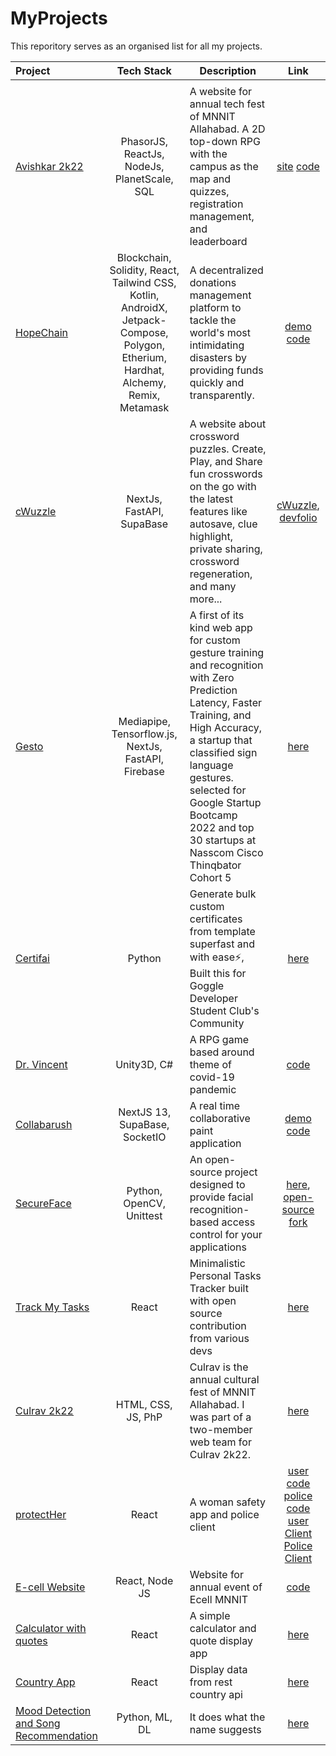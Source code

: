 # MyProjects
This reporitory serves as an organised list for all my projects.

|Project|Tech Stack|Description|Link|
|:-|:-:|-|:-:|
|||||
|[Avishkar 2k22]()|PhasorJS, ReactJs, NodeJs, PlanetScale, SQL| A website for annual tech fest of MNNIT Allahabad. A 2D top-down RPG with the campus as the map and quizzes, registration management, and leaderboard|[site](https://avishkar.mnnit.ac.in/) [code](https://github.com/DuP-491/Avishkar)|
|[HopeChain](https://github.com/HopeChainHQ/HopeChain)|Blockchain, Solidity, React, Tailwind CSS, Kotlin, AndroidX, Jetpack-Compose, Polygon, Etherium, Hardhat, Alchemy, Remix, Metamask| A decentralized donations management platform to tackle the world's most intimidating disasters by providing funds quickly and transparently.|[demo](https://drive.google.com/file/d/1VDkWxnO-a4obXYklS2KIv6twzaCTJKo2/view?usp=sharing) [code](https://github.com/HopeChainHQ/HopeChain)|
|[cWuzzle](https://cwuzzle.netlify.app/)|NextJs, FastAPI, SupaBase|A website about crossword puzzles. Create, Play, and Share fun crosswords on the go with the latest features like autosave, clue highlight, private sharing, crossword regeneration, and many more...|[cWuzzle](https://cwuzzle.netlify.app/), [devfolio](https://devfolio.co/projects/cwuzzle-aa43)|
|[Gesto](https://gestobypotehtot.netlify.app/)|Mediapipe, Tensorflow.js, NextJs, FastAPI, Firebase|A first of its kind web app for custom gesture training and recognition with Zero Prediction Latency, Faster Training, and High Accuracy, a startup that classified sign language gestures. selected for Google Startup Bootcamp 2022 and top 30 startups at Nasscom Cisco Thinqbator Cohort 5|[here](https://gestobypotehtot.netlify.app/)|
|[Certifai](https://github.com/sanskaromar/certifai)| Python | Generate bulk custom certificates from template superfast and with ease⚡, Built this for Goggle Developer Student Club's Community | [here](https://github.com/sanskaromar/certifai) |
|[Dr. Vincent](https://github.com/sanskaromar/Dr.Vincent)|Unity3D, C#|A RPG game based around theme of covid-19 pandemic|[code](https://github.com/sanskaromar/Dr.Vincent)|
|[Collabarush]()|NextJS 13, SupaBase, SocketIO| A real time collaborative paint application|[demo](https://youtu.be/rlPfgZ50KW0) [code](https://github.com/Collabrush/collabrush) |
|[SecureFace](https://github.com/sanskaromar/SecureFace)|Python, OpenCV, Unittest| An open-source project designed to provide facial recognition-based access control for your applications | [here](https://github.com/sanskaromar/SecureFace), [open-source fork](https://github.com/ContriHUB/SecureFace)|
|[Track My Tasks](https://track-my-tasks.netlify.app/todo)|React|Minimalistic Personal Tasks Tracker built with open source contribution from various devs|[here](https://track-my-tasks.netlify.app/todo)|
|[Culrav 2k22]()|HTML, CSS, JS, PhP| Culrav is the annual cultural fest of MNNIT Allahabad. I was part of a two-member web team for Culrav 2k22.|[here](https://github.com/sanskaromar/Culrav-2022)|
|[protectHer]()|React|A woman safety app and police client|[user code](https://github.com/Arver24/protectHER) [police code](https://github.com/PriyavKaneria/SOS-safeOsecure) [user Client](https://protecther.netlify.app/) [Police Client](https://sos-safeosecure.netlify.app/) |
|[E-cell Website]() | React, Node JS | Website for annual event of Ecell MNNIT | [code](https://github.com/kshitijpatel7237/E_CELL_WEB_DEV)| 
|[Calculator with quotes](https://calculator-with-quotes.netlify.app/)|React|A simple calculator and quote display app|[here](https://github.com/sanskaromar/calculator-with-quotes)|
|[Country App](https://country-app-nextjs.netlify.app/)|React|Display data from rest country api|[here](https://gitlab.com/sanskar_omar/country-app-with-next-js)|
|[Mood Detection and Song Recommendation](https://github.com/sanskaromar/mood-detection-and-song-recommendation)|Python, ML, DL| It does what the name suggests|[here](https://github.com/sanskaromar/mood-detection-and-song-recommendation)|
